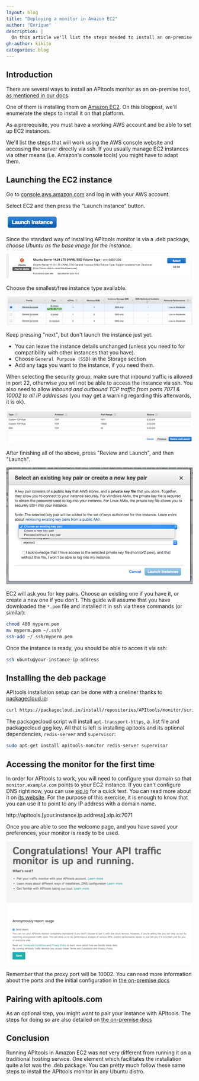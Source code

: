 ```yaml
---
layout: blog
title: "Deploying a monitor in Amazon EC2"
author: "Enrique"
description: |
  On this article we'll list the steps needed to install an on-premise apitools monitor in an Amazon EC2 instance.
gh-author: kikito
categories: blog
---
```


## Introduction

There are several ways to install an APItools monitor as an on-premise tool, [as mentioned in our docs](https://docs.apitools.com/docs/on-premise/).

One of them is installing them on [Amazon EC2](http://aws.amazon.com/ec2/). On this blogpost, we'll enumerate the steps to install it on that platform.

As a prerequisite, you must have a working AWS account and be able to set up EC2 instances.

We'll list the steps that will work using the AWS console website and accessing the server directly via ssh. If you usually manage EC2 instances via other
means (i.e. Amazon's console tools) you might have to adapt them.

## Launching the EC2 instance

Go to [console.aws.amazon.com](https://console.aws.amazon.com) and log in with your AWS account.

Select EC2 and then press the "Launch instance" button.

![EC2 Launch Instance Button](/images/ec2-launch-button.png)

Since the standard way of installing APItools monitor is via a .deb package, *choose Ubuntu as the base image for the instance*.

![EC2 Ubuntu Instance](/images/ec2-ubuntu-instance.png)

Choose the smallest/free instance type available.

![EC2 Micro](/images/ec2-micro.png)

Keep pressing "next", but don't launch the instance just yet.

* You can leave the instance details unchanged (unless you need to for compatibility with other instances that you have).
* Choose `General Purpose (SSD)` in the Storage section
* Add any tags you want to the instance, if you need them.

When selecting the security group, make sure that inbound traffic is allowed in port 22, otherwise you will not be able to access the instance via ssh. You also need to allow *inbound and outbound TCP traffic from ports 7071 & 10002 to all IP addresses* (you may get a warning regarding this afterwards, it is ok).

![EC2 Ports](/images/ec2-ports.png)

After finishing all of the above, press "Review and Launch", and then "Launch".

![EC2 Key-Pair Dialog](/images/ec2-key-pair-dialog.png)

EC2 will ask you for key pairs. Choose an existing one if you have it, or create a new one if you don't. This guide will assume that you have downloaded the `*.pem`
file and installed it in ssh via these commands (or similar):

``` sh
chmod 400 myperm.pem
mv myperm.pem ~/.ssh/
ssh-add ~/.ssh/myperm.pem
```

Once the instance is ready, you should be able to acces it via ssh:

``` sh
ssh ubuntu@your-instance-ip-address
```

## Installing the deb package

APItools installation setup can be done with a oneliner thanks to [packagecloud.io](https://packagecloud.io/APItools/monitor/install):

``` sh
curl https://packagecloud.io/install/repositories/APItools/monitor/script.deb | sudo bash
```

The packagecloud script will install `apt-transport-https`, a .list file and packagecloud gpg key. All that is left is installing apitools
and its optional dependencies, `redis-server` and `supervisor`:

``` sh
sudo apt-get install apitools-monitor redis-server supervisor
```

## Accessing the monitor for the first time


In order for APItools to work, you will need to configure your domain so that `monitor.example.com` points to your EC2 instance. If you can't configure DNS right now, you can use [xip.io](http://xip.io) for a quick test.
You can read more about it on [its website](http://xip.io). For the purpose of this exercise, it is enough to know that you can use it to point to any IP address with a domain name.

http://apitools.[your.instance.ip.address].xip.io:7071

Once you are able to see the welcome page, and you have saved your preferences, your monitor is ready to be used.

![EC2 Welcome Screen](/images/ec2-welcome-screen.png)

Remember that the proxy port will be 10002. You can read more information about the ports and the initial configuration in [the on-premise docs](https://docs.apitools.com/docs/on-premise/#testing-&-port-configuration)

## Pairing with apitools.com

As an optional step, you might want to pair your instance with APItools. The steps for doing so are also detailed on [the on-premise docs](https://docs.apitools.com/docs/on-premise/#pairing-with-apitools.com)

## Conclusion

Running APItools in Amazon EC2 was not very different from running it on a traditional hosting service. One element which facilitates the installation quite a lot was the .deb package. You can pretty much
follow these same steps to install the APItools monitor in any Ubuntu distro.


